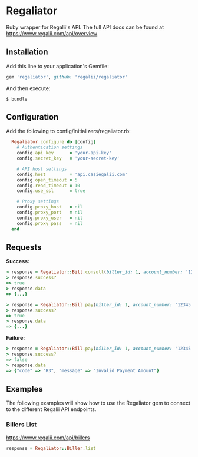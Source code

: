 # Regaliator

Ruby wrapper for Regalii's API. The full API docs can be found at https://www.regalii.com/api/overview

## Installation

Add this line to your application's Gemfile:

```ruby
gem 'regaliator', github: 'regalii/regaliator'
```

And then execute:

    $ bundle

## Configuration

Add the following to config/initializers/regaliator.rb:

```ruby
  Regaliator.configure do |config|
    # Authentication settings
    config.api_key      = 'your-api-key'
    config.secret_key   = 'your-secret-key'

    # API host settings
    config.host         = 'api.casiegalii.com'
    config.open_timeout = 5
    config.read_timeout = 10
    config.use_ssl      = true

    # Proxy settings
    config.proxy_host   = nil
    config.proxy_port   = nil
    config.proxy_user   = nil
    config.proxy_pass   = nil
  end
```

## Requests

**Success:**

```ruby
> response = Regaliator::Bill.consult(biller_id: 1, account_number: '12345')
> response.success?
=> true
> response.data
=> {...}
```

```ruby
> response = Regaliator::Bill.pay(biller_id: 1, account_number: '12345', amount: 13.0, currency: 'MXN')
> response.success?
=> true
> response.data
=> {...}
```

**Failure:**

```ruby
> response = Regaliator::Bill.pay(biller_id: 1, account_number: '12345', amount: 0.0, currency: 'MXN')
> response.success?
=> false
> response.data
=> {"code" => "R3", "message" => "Invalid Payment Amount"}
```

## Examples

The following examples will show how to use the Regaliator gem to connect to the different Regalii API endpoints.

### Billers List
https://www.regalii.com/api/billers
```ruby
response = Regaliator::Biller.list
```

